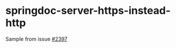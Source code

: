 # springdoc-server-https-instead-http

Sample from issue [#2397](https://github.com/springdoc/springdoc-openapi/issues/2397)
